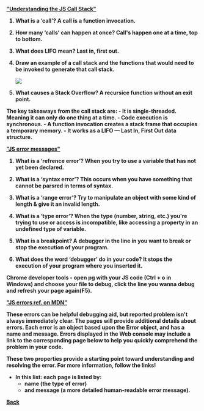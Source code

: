<b><a href = "https://www.freecodecamp.org/news/understanding-the-javascript-call-stack-861e41ae61d4/">"Understanding the JS Call Stack"</a>

1. What is a ‘call’? A call is a function invocation.

2. How many ‘calls’ can happen at once? Call's happen one at a time, top to bottom.

3. What does LIFO mean? Last in, first out.

4. Draw an example of a call stack and the functions that would need to be invoked to generate that call stack.

    <img src = "images/LIFO stack.png">

5. What causes a Stack Overflow? A recursice function without an exit point.

The key takeaways from the call stack are:
    - It is single-threaded. Meaning it can only do one thing at a time.
    - Code execution is synchronous.
    - A function invocation creates a stack frame that occupies a temporary memory.
    - It works as a LIFO — Last In, First Out data structure.

<b><a href = "https://codeburst.io/javascript-error-messages-debugging-d23f84f0ae7c">"JS error messages"</a>

1. What is a ‘refrence error’? When you try to use a variable that has not yet been declared.

2. What is a ‘syntax error’? This occurs when you have something that cannot be parsred in terms of syntax.

3. What is a ‘range error’? Try to manipulate an object with some kind of length & give it an invalid length.

4. What is a ‘type error’? When the type (number, string, etc.) you're trying to use or access is incompatible, like accessing a property in an undefined type of variable.

5. What is a breakpoint? A debugger in the line in you want to break or stop the execution of your program.

6. What does the word ‘debugger’ do in your code? It stops the execution of your program where you inserted it.

Chrome developer tools - open pg with your JS code (Ctrl + o in Windows) and choose your file to debug, click the line you wanna debug and refresh your page again(F5).

<b><a href = "https://developer.mozilla.org/en-US/docs/Web/JavaScript/Reference/Errors">"JS errors ref. on MDN"</a>

These errors can be helpful debugging aid, but reported problem isn't always immediately clear. The pages will provide additional details about errors. Each error is an object based upon the Error object, and has a name and message. Errors displayed in the Web console may include a link to the corresponding page below to help you quickly comprehend the problem in your code.

These two properties provide a starting point toward understanding and resolving the error. For more information, follow the links!

- In this list: each page is listed by:
  - name (the type of error)
  - and message (a more detailed human-readable error message).

<a href = "https://github.com/scottie-l/reading-notes/tree/main/reading-notes-301">Back</a>
